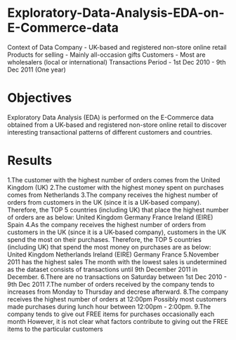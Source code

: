 # Exploratory-Data-Analysis-EDA-on-E-Commerce-data
Context of Data Company - UK-based and registered non-store online retail Products for selling - Mainly all-occasion gifts Customers - Most are wholesalers (local or international) Transactions Period - 1st Dec 2010 - 9th Dec 2011 (One year) 

# Objectives 
Exploratory Data Analysis (EDA) is performed on the E-Commerce data obtained from a UK-based and registered non-store online retail to discover interesting transactional patterns of different customers and countries.  

# Results 
1.The customer with the highest number of orders comes from the United Kingdom (UK) 
2.The customer with the highest money spent on purchases comes from Netherlands 
3.The company receives the highest number of orders from customers in the UK (since it is a UK-based company). Therefore, the TOP 5 countries (including UK) that place the highest number of orders are as below: United Kingdom Germany France Ireland (EIRE) Spain 
4.As the company receives the highest number of orders from customers in the UK (since it is a UK-based company), customers in the UK spend the most on their purchases. Therefore, the TOP 5 countries (including UK) that spend the most money on purchases are as below: United Kingdom Netherlands Ireland (EIRE) Germany France 
5.November 2011 has the highest sales The month with the lowest sales is undetermined as the dataset consists of transactions until 9th December 2011 in December.
6.There are no transactions on Saturday between 1st Dec 2010 - 9th Dec 2011
7.The number of orders received by the company tends to increases from Monday to Thursday and decrese afterward.
8.The company receives the highest number of orders at 12:00pm Possibly most customers made purchases during lunch hour between 12:00pm - 2:00pm.
9.The company tends to give out FREE items for purchases occasionally each month However, it is not clear what factors contribute to giving out the FREE items to the particular customers

